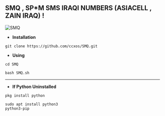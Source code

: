 ## SMQ , SP*M SMS IRAQI NUMBERS (ASIACELL , ZAIN IRAQ) !

![SMQ](https://cdn.discordapp.com/attachments/1232987114652700717/1419764239966671018/IMG_20250922_211912_027.jpg?ex=68d2f1fc&is=68d1a07c&hm=8a8f80b17fa43dc9d963e6c3500f01fbb3ad95ab37aa1e7850185a4ef1b35bde&)

- **Installation**

```
git clone https://github.com/ccxos/SMQ.git
```

- **Using**

```
cd SMQ
```

```
bash SMQ.sh
```
---

- **If Python Uninstalled**

```
pkg install python
```

```
sudo apt install python3
python3-pip
```
